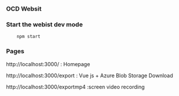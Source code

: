 ### OCD Websit

### Start the webist dev mode

```
    npm start
```

### Pages

http://localhost:3000/ : Homepage  

http://localhost:3000/export : Vue js + Azure Blob Storage Download  

http://localhost:3000/exportmp4 :screen video recording  

